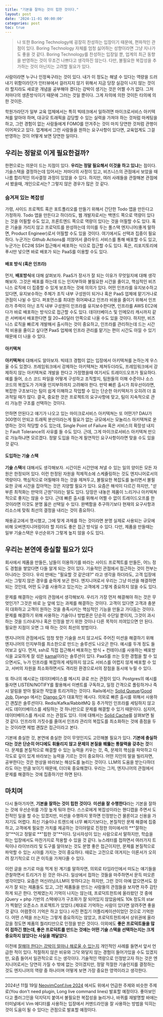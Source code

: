 ```yaml
---
title: "기본을 잘하는 것이 힙한 것이다."
layout: post
date: '2024-11-01 00:00:00'
categories: post
toc: true
---
```



> 나 또한 Boring Technology에 굉장히 찬성하는 입장이기 때문에, 편파적인 관점이 있다. Boring Technology 자체를 엄청 싫어하는 성향이라면 그냥 지나가도 좋을 것 같다. Boring Technology를 찬성하는 입장일 뿐, 업계의 최근 동향을 반영하는 것이 무조건 나쁘다고 생각하진 않는다. 다만, 불필요한 복잡성을 추가하는 것이 아닌지는 고려할 필요가 있다.

사람이라면 누구나 인정욕구라는 것이 있다. 내가 이 정도는 해낼 수 있다는 역량을 드러내기 위함이라던가 인터뷰에서 걸러지지 않기 위해서 지금 당장 실감이 나지 않는 것이라 할지라도 새로운 개념을 공부해야 겠다는 강박이 생기는 것은 어쩔 수가 없다. 그저 저마다의 생존방식이기 때문에 그러는 것일 뿐이다. 그게 자의에 의한 것이든 타의에 의한 것이든.

학원가라던가 일부 교육 업체에서는 특히 빅테크에서 일하려면 마이크로서비스 아키텍쳐를 알아야 하며, 대규모 트래픽을 감당할 수 있는 실력을 가져야 하는 것처럼 마케팅을 하고, 그런 경험이 없는 사람들에게 FOMO를 안겨주는 것이 마치 당연한 것처럼 관행이 이어져오고 있다. 업계에서 그런 사람들을 원하는 요구사항이 있다면, 교육업계도 그걸 반영하는 것이 어떻게 보면 당연한 일이다.

## 우리는 정말로 이게 필요한걸까?

한편으로는 의문이 드는 지점이 있다. **우리는 정말 필요해서 이것을 하고 있냐**는 점이다. 기술스택을 결정하는데 있어서는 저마다의 사정이 있고, 비즈니스의 관점에서 보았을 때 나름 합리적인 의사결정 과정이 있었을 수 있다. 하지만, 여러 사례들을 관찰해본 관점에서 봤을때, 개인으로서는? 그렇지 않은 경우가 많은 것 같다.


### 숨겨져 있는 복잡성

가령, 사이드 프로젝트 혹은 포트폴리오를 만들기 위해서 간단한 Todo 앱을 만든다고 가정하자. Todo 앱을 만든다고 하더라도, 웹 개발자로서는 백엔드 쪽으로 역량이 있다는 것을 어필할 수도 있고, 프론트엔드 쪽으로 역량이 있다는 것을 어필할 수도 있다. 혹은 기술을 가리지 않고 프로덕트를 완성하는데 의미를 두는 풀스택 엔지니어(좋게 말하면, Product Engineer)로서 어필할 수도 있을 것이다. 여기에서도 선택과 집중이 필요하다. 누군가는 Github Actions를 끼얹어서 클라우드 서비스를 통해 배포할 수도 있고, 누군가는 EC2에 SSH 접근해서 배포하는 식으로 접근할 수도 있다. 혹은, 리포지토리에 푸시만 넣으면 바로 배포가 되는 PaaS를 이용할 수도 있다.

#### 배포 방식 (혹은 인프라)

먼저, **배포방식**에 대해 살펴보자. PaaS가 장사가 잘 되는 이유가 무엇일지에 대해 생각해보자. 그것은 배포를 하는데 드는 인지부하와 불필요한 시간을 줄이고, 핵심적인 비즈니스 로직에 더 집중할 수 있게 보조하는 것에 의의가 있다. 어떤 인프라를 유지보수하고 있다면, 유지보수하는 주체가 조직 내부 구성원이 되거나 혹은 PaaS 업체에 맡기거나로 관점이 나뉠 수 있다. 퍼포먼스를 최대한 쥐어짜내고 인프라 비용을 줄이기 위해서 인프라가 주력이 아닌 조직 내부 구성원이 인프라를 유지보수한다면, 인프라를 AWS EC2에다가 바로 배포하는 방식으로 접근할 수도 있다. 데이터베이스 및 인메모리 캐시까지 같은 서버에서 배포한다면 월 20~40달러 안쪽으로 나올 수도 있을 것이다. 하지만, 비즈니스 로직을 빠르게 개발해서 출시하는 것이 중요하고, 인프라를 관리하는데 드는 시간적 비용을 줄이고 싶다면 PaaS 업체에 인프라 관리를 맡기는 편이 시간도 아낄 수 있기 때문에 더 나을 수 있다.

#### 아키텍쳐

**아키텍쳐**에 대해서도 알아보자. 빅테크 경험이 없는 입장에서 아키텍쳐를 논하는게 우스울 수도 있겠다. 프레임워크에서 강제하는 아키텍쳐는 제쳐두더라도, 프레임워크에서 강제하지 않는 아키텍쳐로 개발을 한다고 가정했을때 여기서도 트레이드오프가 필요하다.  예를 들어, 소스 코드 파일을 어떻게 구성하고 조직할지, 팀원들의 이해 수준이나 소스 코드의 복잡도가 가져올 인지부하까지 고려해야 한다. 만약 빠른 출시가 최우선이라면, 복잡한 구조보다는 팀이 쉽게 이해하고 작업할 수 있는 단순한 아키텍처가 오히려 더 효과적일 때가 많다. 결국, 중요한 것은 프로젝트의 요구사항에 맞고, 팀이 지속적으로 관리 가능한 구조를 선택하는 것이다.

안하면 안된다고 얘기가 나오고 있는 마이크로서비스 아키텍쳐는 또 어떤가? DAU가 300명이 안되고 트래픽 분산이라는게 필요가 없는 규모에서는 모놀리스 아키텍쳐로 운영하는 것이 적당할 수도 있는데, Single Point of Failure 혹은 서비스의 확장성 내지는 Fault Tolerance의 사유를 들 수도 있다. 근데, 그게 마이크로서비스 아키텍쳐 만으로 가능하냐면 모르겠다. 정말 도입을 하는게 필연적인 요구사항이라면 맞을 수도 있을 것 같다.


#### 도입하는 기술 스택

**기술 스택**에 대해서도 생각해보자. 시간이든 시간안에 쳐낼 수 있는 일의 양이든 모든 자원은 한정되어 있다. 이런 한정된 자원을 적제적소에 스케쥴링하는 것도 엔지니어로서의 역량이다. 핵심적으로 어필해야 하는 것을 제쳐두고, 불필요한 복잡도를 늘리면서 불필요한 곳에 시간을 잡아먹는 것은 지양할 필요가 있다. 요즘은 해석이 다르긴 하지만, "섣부른 최적화는 만악의 근원"이라는 말도 있다. 당장은 내놓은 제품이 느리거나 아키텍쳐적으로 좋지는 않을 수 있다. 근데 빠른 출시를 위해서 어쩔 수 없이 트레이드오프를 한 것이라면 이것도 분명 옳은 선택일 수 있다. 완벽함을 추구하기보다 현재의 요구사항과 리소스에 맞춰 최선의 결정을 내리는 것이 중요하다.

채용공고에서 명시했고, 그에 맞게 과제를 하는 것이라면 분명 실제로 사용되는 규모에 비해 오버엔지니어링이라 할 지라도 좋은 접근 방식일 수 있다. 다만, 제품을 만들때는 일부 기술스택은 우선순위가 그렇게 높지 않을 수도 있다.

## 우리는 본연에 충실할 필요가 있다

회사에서 제품을 만들든, 남들이 이용하기를 바라는 사이드 프로젝트를 만들든, 어느 정도 경험을 쌓았다면 다들 알게 되는 것이 있다. 기술적인 관점에서 접근하는 것이 전부는 아니라는 것이다. 우리 딴에는 "필요할 것 같은데?" 라고 생각을 하더라도, 고객 입장에서는 그렇지 않은 경우를 숱하게 보곤 한다. 엔지니어로서 우리는 그냥 미션을 해결하면 되는 것인데, 어떤 도구를 사용하고 있는지는 고객에게 그렇게 중요하지 않을 수도 있다.

문제를 해결하는 사람의 관점에서 생각해보자. 우리가 가장 먼저 해결해야 하는 것은 무엇인가? 그것은 바로 눈 앞에 있는 과제를 해결하는 것이다. 고객이 있다면 고객과 충분히 대화하고 고객이 원하는 것을 충족시키는 핵심적인 기능을 만들고 가다듬는 것이다. 문제를 해결하기 위해 사용하는 기술이나 방법론은 단순히 수단일 뿐이지, 그것이 과시하는 것을 드러내거나 혹은 인정을 받기 위한 것이나 다른 목적이 끼여있으면 안 된다. 필요한 지점이 오면 그 때 하는 것이 최선의 방법이다.

엔지니어의 관점에서도 엄청 핫한 기술을 쓰지 않고서도 주어진 미션을 해결하기 위해 엔지니어의 인지부하를 최소한으로 만드는 솔루션도 나오곤 한다. 예시를 두개 정도 들어보고 싶다. 먼저, ssh로 직접 접근해서 배포하는 방식 + 컨테이너를 사용하는 배포방식을 교묘하게 잘 섞은 [kamal](https://kamal-deploy.org/)이라는 솔루션이 있다. PaaS를 쓰는 듯한 경험을 할 수 있으면서도, 누가 인프라를 복잡하게 세팅하지 않고도 서비스를 어렵지 않게 배포할 수 있고, 서버의 자원을 최소화하면서도 격리된 환경으로서의 장점을 동시에 누릴 수 있다.

또 하나의 예시로는 데이터베이스를 메시지 큐로 쓰는 관점이 있다. Postgres의 예시를 들자면 LISTEN/NOTIFY를 활용해서 이벤트를 구독하고, 일정 간격으로 폴링하거나 즉시 알림을 받아 필요한 작업을 트리거하는 것이다. Rails에서는 [Solid Queue](https://github.com/rails/solid_queue/)/[Good Job](https://github.com/bensheldon/good_job), Django 에서는 [Django Q](https://django-q.readthedocs.io/en/latest/index.html)가 대표적인 예시다. 의외로 빠른 출시를 위해서 사용하긴 괜찮은 솔루션이다. Redis/Kafka/RabbitMQ 등 추가적인 인프라를 세팅하지 않고서도 데이터베이스를 세팅하는 것 하나만으로 문제를 해결할 수 있기 때문이다. 심지어, 데이터베이스를 캐시로 쓰는 관점도 있다. 이에 대해서는 [Solid Cache](https://github.com/rails/solid_cache)를 살펴보면 될 것 같다. 인프라의 가짓수를 줄여서 인프라 관리의 복잡도를 최소화하는 것에 중점을 두는 것이라면 제법 괜찮은 접근이라고 본다.

기본에 충실한 것, 본연에 충실한 것이 무엇인지도 고민해볼 필요가 있다. **기본에 충실하다는 것은 단순히 어디에도 휘둘리지 않고 문제의 본질을 꿰뚫는 통찰력을 갖추는 것**이다. 문제를 본질적으로 해결할 수 있는 능력을 키우는 것, 즉, 문제의 핵심을 파악하고 다각도로 깊이 있게 바라보는 능력을 기르는 것이 중요하다. 어떤 지인의 말을 빌리자면, 공부한다는 것은 현상을 바라보는 해상도를 늘리는 것이다. LLM의 도움을 받는다하더라도 아는 만큼 보이기 때문에, 더더욱 중요해졌다. 우리는 그저, 엔지니어의 관점에서 문제를 해결하는 것에 집중하기만 하면 된다.

## 마치며

다시 돌아가자면, **기본을 잘하는 것이 힙한 것이다**. **미션을 잘 수행한다**라는 기본을 잘하는 것에 우선순위를 가장 높게 둬야 한다. 스스로에게 복잡성이라는 핸디캡을 주면서 도전적인 일을 할 수는 있겠지만, 미션을 수행하지 못하면 인정받는건 물론이고 신용을 가지기도 어렵다. 최신 기술이나 트렌드에 너무 빠지기보다는, 본질적인 문제 해결에 집중하고, 고객에게 필요한 가치를 제공하는 것이야말로 진정한 의미에서의 **"잘하는 것"**이고 정말로 **"힙한 것"**이다. 당사자성이 있는 사람으로서 말하지만, 학습을 하는 입장에서도 마찬가지로 적용할 수 있을 것 같다. 뉴스레터를 접하면서 여러가지 트릭이나 라이브러리 및 도구를 알아보는 것도 분명 좋은 접근이지만, 문제를 본질적으로 파악할 수 있는 시야를 가지는 것이 중요하다. 때로는 고전으로 여겨지는 이론서가 오히려 장기적으로 더 큰 이득을 가져다줄 수 있다.

이런 글을 쓰기로 마음 먹게 된 계기를 말하자면, 의외로 타임라인에서 떠도는 얘기들을 관찰하면서 트리거가 된 것은 아니다. 일상에서 접하는 것들을 마주하면서 문득 떠오른 생각이었다. 요즘은 머신러닝/LLM이 핫하다고는 하지만, 그런 것이 아예 없으면서도 장사가 잘 되는 제품들도 있고, 그런 제품들을 만드는 사람들의 관점들을 보자면 자주 감탄하게 되곤 한다. 언제였는지 기억이 나지는 않는데, 프로덕트헌트에 올라왔던 것 중에 jQuery + php 기반의 스택에다가 구조화가 잘 되어있지 않았음에도 10k 정도의 star가 찍혔던 오픈소스 프로젝트가 있었다.(제대로 기억하는 사람이 있다면 알려주면 좋을 것 같다. 어렴풋이 기억은 하고 있다.) 사진 편집기 어플리케이션이었던 것으로 기억한다. 어떤 스택을 쓰는지는 그렇게 중요하지는 않았고, 프로덕트헌트에서 상위권에 올라갔을 정도면 제품의 퀄리티만으로 인정을 받은 것이다. 이외에도 **좋은 프로덕트들을 많이 접하긴 했는데, 좋은 프로덕트를 만드는 것에는 어떤 기술 스택을 선택하는지는 크게 중요하지 않았다는 사실을 깨달았다**.

이전에 [잘해야 한다는 강박이 얼마나 해로울 수 있는지](/post/2024/08/02/do-not-try-unncecessary-hard-things) 개인적인 사례를 들면서 앞서 언급한 적이 있다. 적절하지 않은 비유와 그닥 와닿지 않는 경험이 들어가있을 수도 있겠지만, 요즘 들어서 일관적으로 드는 생각이다. 기술적인 역량으로 인정받고자 하는 것은 엔지니어로서는 당연히 가질 수 밖에 없는 것이겠지만, 정말 적절한 기술인지를 결정하는 것도 엔지니어의 역량 중 하나이며 어떻게 보면 가장 중요한 영역이라고 생각한다.

---

2024년 11월 19일 [NeovimConf.live 2024](https://neovimconf.live) 에서도 위에서 언급한 주제와 비슷한 주제로(You don't need plugin, Long live command lines) 발표할 예정이다. 좋아보인다고 플러그인을 덕지덕지 붙여서 불필요한 복잡성을 늘리거나, 바퀴를 재발명할 바에는 터미널에서 Vim 에디터를 사용하는 입장에서 커맨드라인을 잘 사용하는 방법을 익히는 것이 도움이 될 수 있다는 관점으로 발표할 예정이다.
